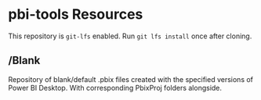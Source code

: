 # pbi-tools Resources

This repository is `git-lfs` enabled. Run `git lfs install` once after cloning.

## /Blank

Repository of blank/default .pbix files created with the specified versions of Power BI Desktop. With corresponding PbixProj folders alongside.
